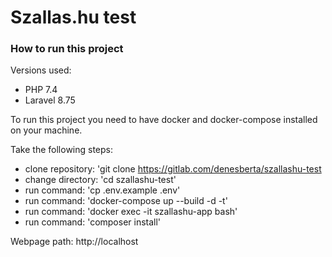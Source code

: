 # Szallas.hu test


### How to run this project

Versions used:
- PHP 7.4
- Laravel 8.75

To run this project you need to have docker and docker-compose installed on your machine.

Take the following steps:

- clone repository: 'git clone https://gitlab.com/denesberta/szallashu-test
- change directory: 'cd szallashu-test'
- run command: 'cp .env.example .env'
- run command: 'docker-compose up --build -d -t'
- run command: 'docker exec -it szallashu-app bash'
- run command: 'composer install'

Webpage path: http://localhost

